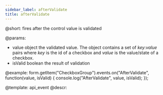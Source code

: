 ```yaml
---
sidebar_label: afterValidate
title: afterValidate
---          
```


@short: fires after the control value is validated
 

@params:
- value       object  the validated value. The object contains a set of <i>key:value</i> pairs where <i>key</i> is the id of a checkbox and <i>value</i> is the value/state of a checkbox.
- isValid     boolean     the result of validation


@example:
form.getItem("CheckboxGroup").events.on("AfterValidate", function(value, isValid) {
    console.log("AfterValidate", value, isValid);
});


@template: api_event
@descr:



